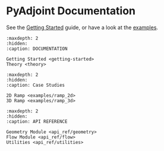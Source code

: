 # **PyAdjoint** Documentation

See the [Getting Started](getting-started) guide, or have a look
at the [examples](examples/ramp_2d.md).


```{toctree}
:maxdepth: 2
:hidden:
:caption: DOCUMENTATION

Getting Started <getting-started>
Theory <theory>
```


```{toctree}
:maxdepth: 2
:hidden:
:caption: Case Studies

2D Ramp <examples/ramp_2d>
3D Ramp <examples/ramp_3d>
```


```{toctree}
:maxdepth: 2
:hidden:
:caption: API REFERENCE

Geometry Module <api_ref/geometry>
Flow Module <api_ref/flow>
Utilities <api_ref/utilities>
```
